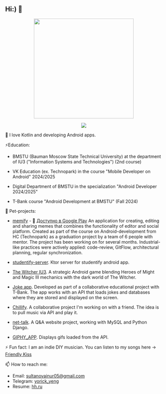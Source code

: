 ## Hi:) 👋

<div align="center">
<img src="https://github.com/user-attachments/assets/3054f4f0-70a2-4107-9261-a2ddc4a7006d" width="320" height="320" />
</div>

<p align=center>
    <img src="https://skillicons.dev/icons?theme=light&i=ableton,kotlin,androidstudio,gradle,java,js,html,css,python,cpp,django,figma,photoshop,premiere">
</p>

💬 I love Kotlin and developing Android apps.

⚡Education:

- BMSTU (Bauman Moscow State Technical University) at the department of IU3 ("Information Systems and Technologies") (2nd course)

- VK Education (ex. Technopark) in the course "Mobile Developer on Android" 2024/2025
  
- Digital Department of BMSTU in the specialization "Android Developer 2024/2025"

- T-Bank course "Android Development at BMSTU" (Fall 2024)

👯 Pet-projects:

- [memify](https://github.com/Code-Kotliners-Inc/memify/tree/develop) - 📲 [Доступно в Google Play](https://play.google.com/store/apps/details?id=com.codekotliners.memify)
An application for creating, editing and sharing memes that combines the functionality of editor and social platform. Created as part of the course on Android-development from HC (Technopark) as a graduation project by a team of 6 people with mentor. The project has been working on for several months. Industrial-like practices were actively applied: code-review, GitFlow, architectural planning, regular synchronization.

- [studentify-server](https://github.com/yorickyeng/studentify-server). Ktor server for studentify android app.

- [The Witcher IU3](https://github.com/yorickyeng/the-witcher-iu3). А strategic Android game blending Heroes of Might and Magic III mechanics with the dark world of The Witcher.

- [Joke app](https://github.com/yorickyeng/al_jokes). Developed as part of a collaborative educational project with T-Bank. The app works with an API that loads jokes and databases where they are stored and displayed on the screen.

- [Chillify](https://github.com/yorickyeng/Chillify). A collaborative project I'm working on with a friend. The idea is to pull music via API and play it.
  
- [net-talk](https://github.com/yorickyeng/net-talk). A Q&A website project, working with MySQL and Python Django.

- [GIPHY_APP](https://github.com/yorickyeng/GIPHY_API). Displays gifs loaded from the API.

⚡ Fun fact:
I am an indie DIY musician. You can listen to my songs here -> [Friendly Kiss](https://band.link/friendlykiss)

📫 How to reach me:
- Email: sultanovainur05@gmail.com
- Telegram: [yorick_yeng](https://t.me/yorick_yeng)
- Resume: [hh.ru](https://hh.ru/resume/e73232a5ff0e2266520039ed1f773031775875)
